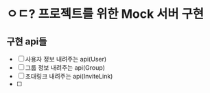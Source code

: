 # ㅇㄷ? 프로젝트를 위한 Mock 서버 구현

## 구현 api들

- [ ] 사용자 정보 내려주는 api(User)
- [ ] 그룹 정보 내려주는 api(Group)
- [ ] 초대링크 내려주는 api(InviteLink)
- [ ] 